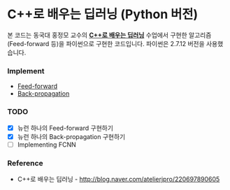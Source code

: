 # C++로 배우는 딥러닝 (Python 버전) 

본 코드는 동국대 홍정모 교수의 **[C++로 배우는 딥러닝](http://blog.naver.com/atelierjpro/220697890605)** 수업에서 구현한 알고리즘(Feed-forward 등)을 파이썬으로 구현한 코드입니다. 파이썬은 2.7.12 버전을 사용했습니다.

### Implement
- [Feed-forward](https://github.com/babjo/py-deep-learning/blob/master/feed-forword.py)
- [Back-propagation](https://github.com/babjo/py-deep-learning/blob/master/back-propagation.py)

### TODO
- [x] 뉴런 하나의 Feed-forward 구현하기 
- [x] 뉴런 하나의 Back-propagation 구현하기
- [ ] Implementing FCNN

### Reference
- C++로 배우는 딥러닝 - http://blog.naver.com/atelierjpro/220697890605